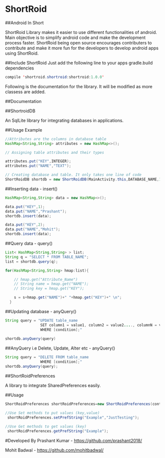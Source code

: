 # ShortRoid
##Android In Short

ShortRoid Library makes it easier to use different functionalities of android. Main objective is to simplify android code and make the development process faster.
ShortRoid being open source encourages contributers to contribute and make it more fun for the developers to develop android apps using ShortRoid.

##Include ShortRoid 
Just add the following line to your apps gradle.build dependencies

```java
compile 'shortroid.shortroid:shortroid:1.0.0'
```

Following is the documentation for the library. It will be modified as more classess are added.

##Documentation

##ShortroidDB

An SqlLite library for integrating databases in applications.

##Usage Example
```java
//Attributes are the columns in database table
HashMap<String,String> attributes = new HashMap<>();

// Assigning table attributes and their types

attributes.put("KEY",INTEGER);
attributes.put("NAME","TEXT");

// Creating database and table. It only takes one line of code
ShortRoidDB shortdb = new ShortRoidDB(MainActivity.this,DATABASE_NAME,1,TABLE_NAME,attributes);

```

##Inserting data - insert()
```java
HashMap<String,String> data = new HashMap<>();

data.put("KEY",1);
data.put("NAME","Prashant");
shortdb.insert(data);

data.put("KEY",2);
data.put("NAME","Mohit");
shortdb.insert(data);
```
##Query data - query()
```java
List< HashMap<String,String> > list;
String q = "SELECT * FROM TABLE_NAME";
list = shortdb.query(q);

for(HashMap<String,String> hmap:list){

    // hmap.get("Attribute_Name")
    // String name = hmap.get("NAME");
    // String key = hmap.get("KEY");

    s = s+hmap.get("NAME")+" "+hmap.get("KEY")+" \n";
  }
```
 
##Updating database - anyQuery()

```java
String query = "UPDATE table_name
                SET column1 = value1, column2 = value2...., columnN = valueN
                WHERE [condition];"
                
shortdb.anyQuery(query)
```

##AnyQuery i.e Delete, Update, Alter etc - anyQuery()
```java
String query = "DELETE FROM table_name
                WHERE [condition];"
shortdb.anyQuery(query);

```

##ShortRoidPreferences

A library to integrate SharedPreferences easily.

##Usage

```java 
ShortRoidPreferences shortRoidPreferences=new ShortRoidPreferences(context);

//Use Set methods to put values (key,value)
 shortRoidPreferences.setPrefString("Example","JustTesting");
 
//Use Get methods to get values (key) 
 shortRoidPreferences.getPrefString("Example");
```

#Developed By
Prashant Kumar - https://github.com/prashant2018/ 

Mohit Badwal - https://github.com/mohitbadwal/
